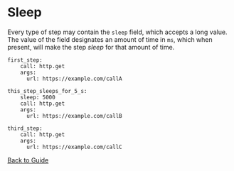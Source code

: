 # Sleep

Every type of step may contain the `sleep` field, which accepts a long value. The value of the field designates an amount of time in `ms`, which when present, 
will make the step *sleep* for that amount of time.

```
first_step:
    call: http.get
    args:
      url: https://example.com/callA

this_step_sleeps_for_5_s:
    sleep: 5000
    call: http.get
    args:
      url: https://example.com/callB

third_step:
    call: http.get
    args:
      url: https://example.com/callC
```

[Back to Guide](../GUIDE.md#Writing-DSL-files)

